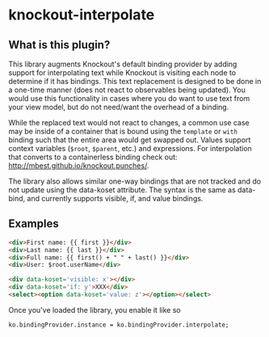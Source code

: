 # knockout-interpolate

## What is this plugin?

This library augments Knockout's default binding provider by adding support for interpolating text while Knockout is visiting each node to determine if it has bindings. This text replacement is designed to be done in a one-time manner (does not react to observables being updated). You would use this functionality in cases where you do want to use text from your view model, but do not need/want the overhead of a binding.

While the replaced text would not react to changes, a common use case may be inside of a container that is bound using the `template` or `with` binding such that the entire area would get swapped out. Values support context variables (`$root`, `$parent`, etc.) and expressions. For interpolation that converts to a containerless binding check out: http://mbest.github.io/knockout.punches/.

The library also allows similar one-way bindings that are not tracked and do not update using the data-koset attribute.  The syntax is the same as data-bind, and currently supports visible, if, and value bindings.

## Examples

```html
<div>First name: {{ first }}</div>
<div>Last name: {{ last }}</div>
<div>Full name: {{ first() + " " + last() }}</div>
<div>User: $root.userName</div>

<div data-koset='visible: x'></div>
<div data-koset='if: y'>XXX</div>
<select><option data-koset='value: z'></option></select>

```

Once you've loaded the library, you enable it like so

`ko.bindingProvider.instance = ko.bindingProvider.interpolate;`